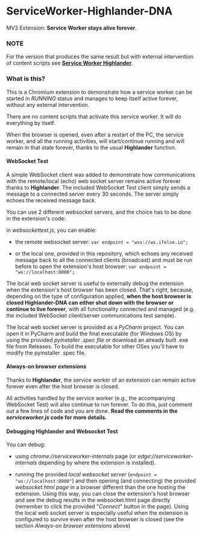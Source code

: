 # ServiceWorker-Highlander-DNA

MV3 Extension: **Service Worker stays alive forever**.

### NOTE

For the version that produces the same result but with external intervention of content scripts see [**Service Worker Highlander**](https://github.com/radiolondra/ServiceWorker-Highlander).  

### What is this?

This is a Chromium extension to demonstrate how a service worker can be started in *RUNNING* status and manages to keep itself active forever, without any external intervention.  

There are no content scripts that activate this service worker. It will do everything by itself.  

When the browser is opened, even after a restart of the PC, the service worker, and all the running activities, will start/continue running and will remain in that state forever, thanks to the usual **Highlander** function.

#### WebSocket Test

A simple WebSocket client was added to demonstrate how communications with the remote/local (echo) web socket server remains active forever thanks to **Highlander**. The included WebSocket Test client simply sends a message to a connected server every 30 seconds. The server simply echoes the received message back.

You can use 2 different websocket servers, and the choice has to be done in the extension's code:

in *websockettest.js*, you can enable: 

- the remote websocket server: `var endpoint = "wss://ws.ifelse.io";`

- or the local one, provided in this repository, which echoes any received message back to all the connected clients (broadcast) and must be run before to open the extension's host browser: `var endpoint = "ws://localhost:8000";`

The local web socket server is useful to externally debug the extension when the extension's host browser has been closed. That's right, because, depending on the type of configuration applied, **when the host browser is closed Highlander-DNA can either shut down with the browser or continue to live forever**, with all functionality connected and managed (e.g. the included WebSocket client/server communications test sample).

The local web socket server is provided as a *PyCharm* project. You can open it in PyCharm and build the final executable (for Windows OS) by using the provided *pyinstaller .spec file* or download an already built .exe file from Releases. To build the executable for other OSes you'll have to modify the pyinstaller .spec file.

#### Always-on browser extensions

Thanks to **Highlander**,  the service worker of an extension can remain active forever even after the host browser is closed. 

All activities handled by the service worker (e.g., the accompanying WebSocket Test) will also continue to run forever.
To do this, just comment out a few lines of code and you are done. **Read the comments in the *serviceworker.js* code for more details.**

#### Debugging Highlander and Websocket Test

You can debug: 

- using *chrome://serviceworker-internals* page (or *edge://serviceworker-internals* depending by where the extension is installed). 

- running the provided *local websocket server* (`endpoint = "ws://localhost:8000"`) and then opening (and connecting) the provided *websocket.html page* in a browser different than the one hosting the extension. Using this way, you can close the extension's host browser and see the debug results in the websocket.html page directly  (remember to click the provided "*Connect*" button in the page).  Using the local web socket server is especially useful when the extension is configured to survive even after the host browser is closed (see the section *Always-on browser extensions* above)
